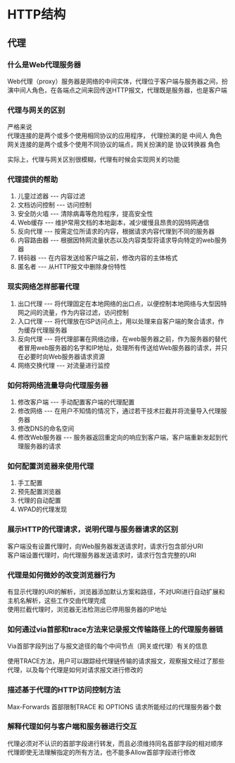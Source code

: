 # HTTP结构

## 代理

### 什么是Web代理服务器

Web代理（proxy）服务器是网络的中间实体，代理位于客户端与服务器之间，扮演中间人角色，在各端点之间来回传送HTTP报文，代理既是服务器，也是客户端

### 代理与网关的区别

严格来说   
代理连接的是两个或多个使用相同协议的应用程序， 代理扮演的是 中间人 角色   
网关连接的是两个或多个使用不同协议的端点，网关扮演的是 协议转换器 角色

实际上，代理与网关区别很模糊，代理有时候会实现网关的功能

### 代理提供的帮助

1. 儿童过滤器 --- 内容过滤
2. 文档访问控制 --- 访问控制
3. 安全防火墙 --- 清除病毒等危险程序，提高安全性
4. Web缓存 --- 维护常用文档的本地副本，减少缓慢且昂贵的因特网通信
5. 反向代理 --- 按需定位所请求的内容，根据请求内容代理到不同的服务器
6. 内容路由器 --- 根据因特网流量状态以及内容类型将请求导向特定的web服务器
7. 转码器 --- 在内容发送给客户端之前，修改内容的主体格式
8. 匿名者 --- 从HTTP报文中删除身份特性

### 现实网络怎样部署代理

1. 出口代理 --- 将代理固定在本地网络的出口点，以便控制本地网络与大型因特网之间的流量，作为内容过滤，访问控制
2. 入口代理 --- 将代理放在ISP访问点上，用以处理来自客户端的聚合请求，作为缓存代理服务器
3. 反向代理 --- 将代理部署在网络边缘，在web服务器之前，作为服务器的替代者冒用web服务器的名字和IP地址，处理所有传送给Web服务器的请求，并只在必要时向Web服务器请求资源
4. 网络交换代理 --- 对流量进行监控

### 如何将网络流量导向代理服务器

1. 修改客户端 --- 手动配置客户端的代理配置
2. 修改网络 --- 在用户不知情的情况下，通过若干技术拦截并将流量导入代理服务器
3. 修改DNS的命名空间
4. 修改Web服务器 --- 服务器返回重定向的响应到客户端，客户端重新发起到代理服务器的请求

### 如何配置浏览器来使用代理

1. 手工配置
2. 预先配置浏览器
3. 代理的自动配置
4. WPAD的代理发现

### 展示HTTP的代理请求，说明代理与服务器请求的区别

客户端没有设置代理时，向Web服务器发送请求时，请求行包含部分URI   
客户端设置代理时，向代理服务器发送请求时，请求行包含完整的URI

### 代理是如何微妙的改变浏览器行为

有显示代理的URI的解析，浏览器添加默认方案和路径，不对URI进行自动扩展和主机名解析，这些工作交由代理完成   
使用拦截代理时，浏览器无法检测出已停用服务器的IP地址

### 如何通过via首部和trace方法来记录报文传输路径上的代理服务器链

Via首部字段列出了与报文途径的每个中间节点（网关或代理）有关的信息   

使用TRACE方法，用户可以跟踪经代理链传输的请求报文，观察报文经过了那些代理，以及每个代理是如何对请求报文进行修改的

### 描述基于代理的HTTP访问控制方法

Max-Forwards 首部限制TRACE 和 OPTIONS 请求所能经过的代理服务器个数

### 解释代理如何与客户端和服务器进行交互

代理必须对不认识的首部字段进行转发，而且必须维持同名首部字段的相对顺序   
代理即使无法理解指定的所有方法，也不能多Allow首部字段进行修改
